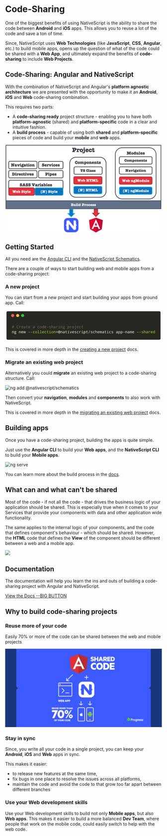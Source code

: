 # Code-Sharing

One of the biggest benefits of using NativeScript is the ability to share the code between **Android** and **iOS** apps. This allows you to reuse a lot of the code and save a ton of time.

Since, NativeScript uses **Web Technologies** (like **JavaScript**, **CSS**, **Angular**, etc.) to build mobile apps, opens up the question of what of the code could be shared with a **Web App**, and ultimately expand the benefits of **code-sharing** to include **Web Projects**.

<!--## Overview Video-->

## Code-Sharing: Angular and NativeScript

With the combination of NativeScript and Angular's **platform agnostic architecture** we are presented with the opportunity to make it an **Android**, **iOS** and **Web** code-sharing combination.

This requires two parts:

* A **code-sharing ready** project structure - enabling you to have both **platform-agnostic** (shared) and **platform-specific** code in a clear and intuitive fashion.
* A **build process** - capable of using both **shared** and **platform-specific** pieces of code and build your **mobile** and **web** apps.

![Code-Sharing project structure](./img/code-sharing-project-structure.png?raw=true)

## Getting Started

All you need are the [Angular CLI](https://cli.angular.io/) and the [NativeScript Schematics](https://www.npmjs.com/package/@nativescript/schematics).

There are a couple of ways to start building web and mobile apps from a code-sharing project:

### A new project

You can start from a new project and start building your apps from ground app. Call:

<!--
```
# Create a code-sharing project
ng new --collection=@nativescript/schematics app-name --shared
```
-->

![ng new --collection=@nativescript/schematics app-name --shared](./img/bash-ng-new.png?raw=true)

This is covered in more depth in the [creating a new project](https://docs.nativescript.org/angular/code-sharing/creating-a-new-project) docs.

### Migrate an existing web project

Alternatively you could **migrate** an existing web project to a code-sharing structure. Call:

<!--```
# Migrate to a code-sharing project
ng add @nativescript/schematics
```-->

![ng add @nativescript/schematics](./img/bash-ng-add.png?raw=true)

Then convert your **navigation**, **modules** and **components** to also work with NativeScript.

This is covered in more depth in the [migrating an existing web project](https://docs.nativescript.org/angular/code-sharing/migrating-a-web-project) docs.

## Building apps

Once you have a code-sharing project, building the apps is quite simple.

Just use the **Angular CLI** to build your **Web apps**, and the **NativeScript CLI** to build your **Mobile apps**.

![ng serve](./img/bash-build.png?raw=true)

<!--
# Build a Web app
ng serve

# Build a Mobile app
tns run android --bundle
tns run ios --bundle
-->

You can learn more about the build process in the [docs](https://docs.nativescript.org/angular/code-sharing/build-process/).

## What can and what can't be shared

Most of the code - if not all the code - that drives the business logic of your application should be shared. This is especially true when it comes to your Services that provide your components with data and other application wide functionality.

The same applies to the internal logic of your components, and the code that defines component's behaviour - which should be shared. However, the **HTML** code that defines the **View** of the component should be different between a web and a mobile app.

![](./img/shared.png?raw=true)

<!--
### Example Shopping Basket

For example in order to add a **shopping basket** to our online store, we would need:

* a **Basket Service**,
* a **Payment Service** and
* a **Basket Component**

Like in this diagram:

![basket-example](./img/basket.png?raw=true)

The **BasketService** - should allow you to:

* **loadItems** - get items placed in the basket
* **updateItemQuantity** - allows to change the quantity of a given item in the basket
* **remove** - remove a given item from the basket

The **Basket Service** should be made of 100% shared code

**basket.service.ts**

<!--
```TypeScript
import { Injectable } from '@angular/core';
import { HttpClient } from '@angular/common/http';

import { Item } from './item.model.ts';

@Injectable()
export class BasketService {

  constructor(private http: HttpClient) { }
  
  public loadItems(): Observable<Items[]> {
    return this.http.get('get-data-request');
  }

  public updateItemQuantity(itemId: number, quantity: number) {
    // update item quantity code
  }

  public remove(itemId: number) {
    // remove item code
  }
}
```
->

![basket.service.ts](./img/code-basket.service.ts.png?raw=true)

**payment.service.ts**

The **PaymentService** - should allow you to:

* **processOneClickPayment** - process a payment using user's default card

Again, the **PaymentService** should be made of 100% shared code

<!--
```TypeScript
import { Injectable } from '@angular/core';

@Injectable()
export class PaymentService {
  public processOneClickPayment() {
    // Payment code
  }
}
```
->

![payment.service.ts](./img/code-payment.service.ts.png?raw=true)

Next we would need to create a component, that would consume the **Basket** and the **Payment** services, and allow users to:

* see what is in the basket,
* update the quantity of its contents and
* buy the items.

One more time, the behaviour and the code of the **BasketComponent** should be 100% shared.

**basket.component.ts**

<!--
```TypeScript
@Component({...})
export class BasketComponent implements onInit {
  items$: Observable<Item[]>;
  
  constructor(
    basketService: BasketService,
    paymentService: PaymentService
  ) { }
  
  public ngOnInit() {
    this.items = this.basketService.loadItems();
  }

  public increaseQuantity(item: Item) {
    this.basketService.updateItemQuantity(item.id, item.quantity + 1);
  }

  public decreaseQuantity(item: Item) {
    if (item.quantity > 1) {
      this.basketService.updateItemQuantity(item.id, item.quantity - 1);
    } else {
      this.removeItem(item);
    }
  }
  
  public removeItem(item: Item) {
    this.basketService.remove(item.id);
  }
  
  public pay() {
    this.paymentService.processOneClickPayment();
  }
}
```
->

![basket.component.ts](./img/code-basket.component.ts.png?raw=true)

The final bit is the implementation of the view templates.
Both, templates should:

* display a list of items - their name and quantity,
* allow to increase or decrease the quantity of an item,
* remove an item and
* allow to process the payment

In this case the UI for the web and mobile apps is going to be different, and as a result the template code **cannot be shared**. However, everything underneath that drives it's behaviour is still shared.

> NEED a mock of both web and {N} screens HERE!!!

To create two separate templates, you just need to use a naming convention. Simply create two files:

* **basket.component.html** - the web template file,
* **basket.component.tns.html** - the NativeScript template file - it is the '.tns' that makes it a {N} file.

**basket.component.html**

<!--
```HTML
<div>
  <h1>Basket</h1>
  <div *ngFor="let item of items$ | async">
    <h3>{{ item.name }}</h3>
    <h4>{{ item.quantity }}</h4>
    <button (click)="increaseQuantity(item)">➕</button>
    <button (click)="decreaseQuantity(item)">➖</button>
    <button (click)="removeItem(item)">🗑</button>
  <div>
  <button (click)="pay()">BUY NOW💰</button>
</div>
```
->

![basket.component.html](./img/code-basket.component.html.png?raw=true)

**basket.component.tns.html**

<!--
```HTML
<ActionBar title="Basket"></ActionBar>
<StackLayout>
  <ListView [items]="items$ | async">
    <ng-template let-item="item">
      <GridLayout columns="*, auto, auto, auto, auto">
        <Label [text]="item.name"></Label>
        <Label [text]="item.quantity" col="1"></Label>
        <Button [text]="➕" (tap)="increaseQuantity(item)"></Button>
        <Button [text]="➖" (tap)="decreaseQuantity(item)"></Button>
        <Button [text]="🗑" (tap)="removeItem(item)"></Button>
      </GridLayout>
    </ng-template>
  </ListView>

  <Button text="BUY NOW💰" (tap)="pay()"></Button>
</StackLayout>
```
->

![basket.component.tns.html](./img/code-basket.component.tns.html.png?raw=true)

Even though, the contents of **basket.component.html** and **basket.component.tns.html** is not quite the same, you can see that in general they follow the same structure. Both use the **async pipe** to load the data from **items$** and both use the component methods (**increaseQuantity(item)**, **pay()**).

Check out the docs to learn more about [code splitting](https://docs.nativescript.org/angular/code-sharing/code-plitting)

-->

## Documentation

The documentation will help you learn the ins and outs of building a code-sharing project with Angular and NativeScript.

[View the Docs --BIG BUTTON](https://docs.nativescript.org/angular/code-sharing/intro)

## Why to build code-sharing projects

### Reuse more of your code

Easily 70% or more of the code can be shared between the web and mobile projects

![Benefits of a shared-code project](./img/benefits-of-shared-code.png?raw=true)

### Stay in sync

Since, you write all your code in a single project, you can keep your **Android**, **iOS** and **Web** apps in sync.

This makes it easier:

* to release new features at the same time,
* fix bugs in one place to resolve the issues across all platforms,
* maintain the code and avoid the code to that grow too far apart between different branches

### Use your Web development skills

Use your Web development skills to build not only **Mobile apps**, but also **Web apps**. This makes it easier to build a more balanced **Dev Team**, where people that work on the mobile code, could easily switch to help with the web code.

